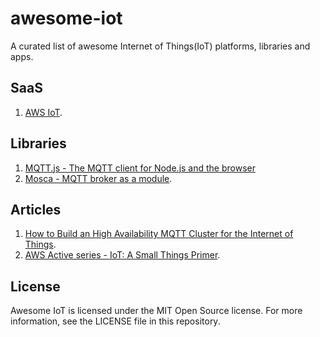 # awesome-iot

A curated list of awesome Internet of Things(IoT) platforms, libraries and apps.

## SaaS
1. [AWS IoT](https://aws.amazon.com/iot/how-it-works/).


## Libraries
1. [MQTT.js - The MQTT client for Node.js and the browser](https://github.com/mqttjs/MQTT.js)
2. [Mosca - MQTT broker as a module](https://github.com/mcollina/mosca).

## Articles
1. [How to Build an High Availability
MQTT Cluster for the Internet of Things](https://medium.com/@lelylan/how-to-build-an-high-availability-mqtt-cluster-for-the-internet-of-things-8011a06bd000).
2. [AWS Active series - IoT: A Small Things Primer](https://medium.com/aws-activate-startup-blog/iot-a-small-things-primer-7cb358810d77).

## License
Awesome IoT is licensed under the MIT Open Source license. For more information, see the LICENSE file in this repository.
